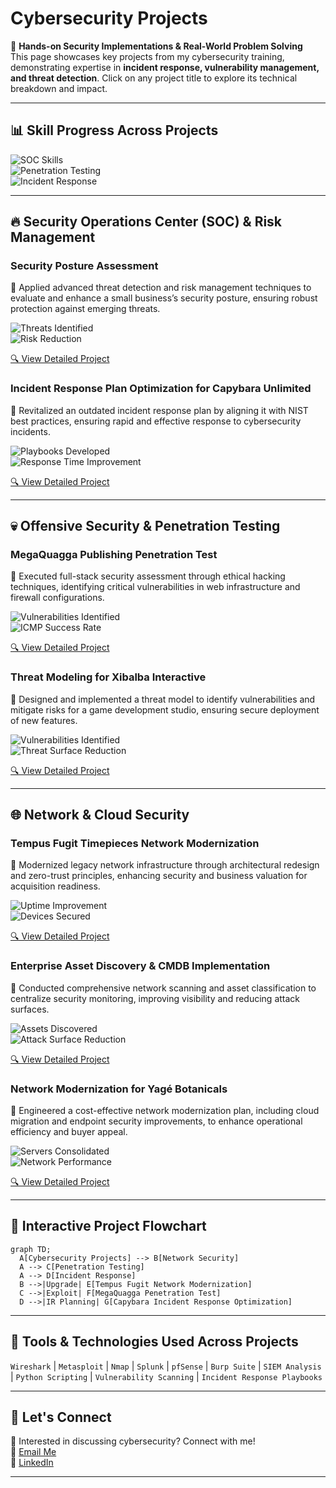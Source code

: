 # **Cybersecurity Projects**  
🚀 **Hands-on Security Implementations & Real-World Problem Solving**  
This page showcases key projects from my cybersecurity training, demonstrating expertise in **incident response, vulnerability management, and threat detection**. Click on any project title to explore its technical breakdown and impact.  

---

## **📊 Skill Progress Across Projects**  
![SOC Skills](https://img.shields.io/badge/SOC%20Skills-Advanced-2A9D8F)  
![Penetration Testing](https://img.shields.io/badge/Pen%20Testing-Intermediate-264653)  
![Incident Response](https://img.shields.io/badge/IR-Expert-2A9D8F)  

---

## 🔥 **Security Operations Center (SOC) & Risk Management**  
### **Security Posture Assessment**  
🔹 Applied advanced threat detection and risk management techniques to evaluate and enhance a small business’s security posture, ensuring robust protection against emerging threats.  

![Threats Identified](https://img.shields.io/badge/Threats%20Identified-12+-2A9D8F)  
![Risk Reduction](https://img.shields.io/badge/Risk%20Reduction-25%25-264653)  

[🔍 View Detailed Project](projects/assess-business-security-posture.md)  

### **Incident Response Plan Optimization for Capybara Unlimited**  
🔹 Revitalized an outdated incident response plan by aligning it with NIST best practices, ensuring rapid and effective response to cybersecurity incidents.  

![Playbooks Developed](https://img.shields.io/badge/Playbooks%20Developed-3+-2A9D8F)  
![Response Time Improvement](https://img.shields.io/badge/Response%20Time-30%25%20Improvement-264653)  

[🔍 View Detailed Project](projects/IRP_review_capybara_unlimited.md)  

---

## 💀 **Offensive Security & Penetration Testing**  
### **MegaQuagga Publishing Penetration Test**  
🔹 Executed full-stack security assessment through ethical hacking techniques, identifying critical vulnerabilities in web infrastructure and firewall configurations.  

![Vulnerabilities Identified](https://img.shields.io/badge/Vulnerabilities%20Identified-5+-2A9D8F)  
![ICMP Success Rate](https://img.shields.io/badge/ICMP%20Success%20Rate-100%25%20Restored-264653)  

[🔍 View Detailed Project](projects/MegaQuagga_pentesting_report_preparation.md)  

### **Threat Modeling for Xibalba Interactive**  
🔹 Designed and implemented a threat model to identify vulnerabilities and mitigate risks for a game development studio, ensuring secure deployment of new features.  

![Vulnerabilities Identified](https://img.shields.io/badge/Vulnerabilities%20Identified-8+-2A9D8F)  
![Threat Surface Reduction](https://img.shields.io/badge/Threat%20Surface-20%25%20Reduction-264653)  

[🔍 View Detailed Project](projects/threat_modeling_for_xibalba_interactive.md)  

---

## 🌐 **Network & Cloud Security**  
### **Tempus Fugit Timepieces Network Modernization**  
🔹 Modernized legacy network infrastructure through architectural redesign and zero-trust principles, enhancing security and business valuation for acquisition readiness.  

![Uptime Improvement](https://img.shields.io/badge/Uptime%20Improvement-98%25-2A9D8F)  
![Devices Secured](https://img.shields.io/badge/Devices%20Secured-50+-264653)  

[🔍 View Detailed Project](projects/tempus_fugit_network.md)  

### **Enterprise Asset Discovery & CMDB Implementation**  
🔹 Conducted comprehensive network scanning and asset classification to centralize security monitoring, improving visibility and reducing attack surfaces.  

![Assets Discovered](https://img.shields.io/badge/Assets%20Discovered-40+-2A9D8F)  
![Attack Surface Reduction](https://img.shields.io/badge/Attack%20Surface-15%25%20Reduction-264653)  

[🔍 View Detailed Project](projects/enterprise_asset_discovery.md)  

### **Network Modernization for Yagé Botanicals**  
🔹 Engineered a cost-effective network modernization plan, including cloud migration and endpoint security improvements, to enhance operational efficiency and buyer appeal.  

![Servers Consolidated](https://img.shields.io/badge/Servers%20Consolidated-12+-2A9D8F)  
![Network Performance](https://img.shields.io/badge/Network%20Performance-40%25%20Improvement-264653)  

[🔍 View Detailed Project](projects/network_hardening_Yage_Botanicals.md)  

---

## 🔗 **Interactive Project Flowchart**  
```mermaid
graph TD;
  A[Cybersecurity Projects] --> B[Network Security]
  A --> C[Penetration Testing]
  A --> D[Incident Response]
  B -->|Upgrade| E[Tempus Fugit Network Modernization]
  C -->|Exploit| F[MegaQuagga Penetration Test]
  D -->|IR Planning| G[Capybara Incident Response Optimization]
```

---

## 📡 **Tools & Technologies Used Across Projects**  
`Wireshark` | `Metasploit` | `Nmap` | `Splunk` | `pfSense` | `Burp Suite` | `SIEM Analysis` | `Python Scripting` | `Vulnerability Scanning` | `Incident Response Playbooks`  

---

## 📩 **Let's Connect**  
🚀 Interested in discussing cybersecurity? Connect with me!  
📧 [Email Me](mailto:kylegill30@yahoo.com)  
🔗 [LinkedIn](https://www.linkedin.com/in/kylesportfolio/)  

---
